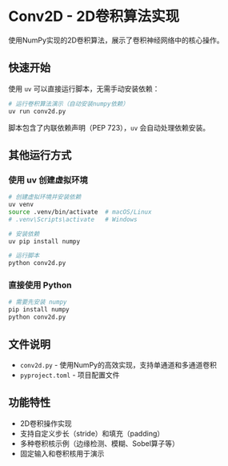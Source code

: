 # Conv2D - 2D卷积算法实现

使用NumPy实现的2D卷积算法，展示了卷积神经网络中的核心操作。

## 快速开始

使用 `uv` 可以直接运行脚本，无需手动安装依赖：

```bash
# 运行卷积算法演示（自动安装numpy依赖）
uv run conv2d.py
```

脚本包含了内联依赖声明（PEP 723），`uv` 会自动处理依赖安装。

## 其他运行方式

### 使用 uv 创建虚拟环境

```bash
# 创建虚拟环境并安装依赖
uv venv
source .venv/bin/activate  # macOS/Linux
# .venv\Scripts\activate   # Windows

# 安装依赖
uv pip install numpy

# 运行脚本
python conv2d.py
```

### 直接使用 Python

```bash
# 需要先安装 numpy
pip install numpy
python conv2d.py
```

## 文件说明

- `conv2d.py` - 使用NumPy的高效实现，支持单通道和多通道卷积
- `pyproject.toml` - 项目配置文件

## 功能特性

- 2D卷积操作实现
- 支持自定义步长（stride）和填充（padding）
- 多种卷积核示例（边缘检测、模糊、Sobel算子等）
- 固定输入和卷积核用于演示
